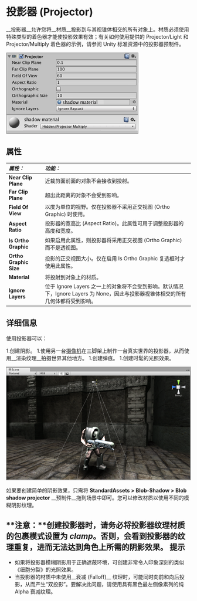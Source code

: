 投影器 (Projector)
=========


__投影器__允许您将__材质__投影到与其视锥体相交的所有对象上。材质必须使用特殊类型的着色器才能使投影效果有效；有关如何使用提供的 Projector/Light 和 Projector/Multiply 着色器的示例，请参阅 Unity 标准资源中的投影器预制件。


![](../uploads/Main/Inspector-Projector.png) 

属性
----------



|**_属性：_** |**_功能：_** |
|:---|:---|
|__Near Clip Plane__ |近裁剪面前面的对象不会接收到投射。 |
|__Far Clip Plane__ |超出此距离的对象不会受到影响。 |
|__Field Of View__ |以度为单位的视野。仅在投影器不采用正交视图 (Ortho Graphic) 时使用。 |
|__Aspect Ratio__ |投影器的宽高比 (Aspect Ratio)。此属性可用于调整投影器的高度和宽度。 |
|__Is Ortho Graphic__ |如果启用此属性，则投影器将采用正交视图 (Ortho Graphic) 而不是透视图。 |
|__Ortho Graphic Size__ |投影的正交视图大小。仅在启用 Is Ortho Graphic 复选框时才使用此属性。 |
|__Material__ |将投射到对象上的材质。 |
|__Ignore Layers__ |位于 Ignore Layers 之一上的对象将不会受到影响。默认情况下，Ignore Layers 为 None，因此与投影器视锥体相交的所有几何体都将受到影响。 |


详细信息
-------


使用投影器可以：

1.创建阴影。
1.使用另一台[摄像机](class-Camera.html)在三脚架上制作一台真实世界的投影器，从而使用__渲染纹理__拍摄世界其他地方。
1.创建弹痕。
1.创建时髦的光照效果。


![使用投影器为此机器人创建模糊阴影](../uploads/Main/Projector-BlobShadow.png)

如果要创建简单的阴影效果，只需将 __StandardAssets &gt; Blob-Shadow &gt; Blob shadow projector__ __预制件__拖到场景中即可。您可以修改材质以使用不同的模糊阴影纹理。

**注意：**创建投影器时，请务必将投影器纹理材质的包裹模式设置为 _clamp_。否则，会看到投影器的纹理重复，进而无法达到角色上所需的阴影效果。
提示
-----


* 如果将投影器模糊阴影用于正确遮蔽环境，可创建非常令人印象深刻的类似《细胞分裂》的光照效果。
* 当投影器的材质中未使用__衰减 (Falloff)__ 纹理时，可能同时向前和向后投影，从而产生“双投影”。要解决此问题，请使用具有黑色最左侧像素列的纯 Alpha 衰减纹理。
